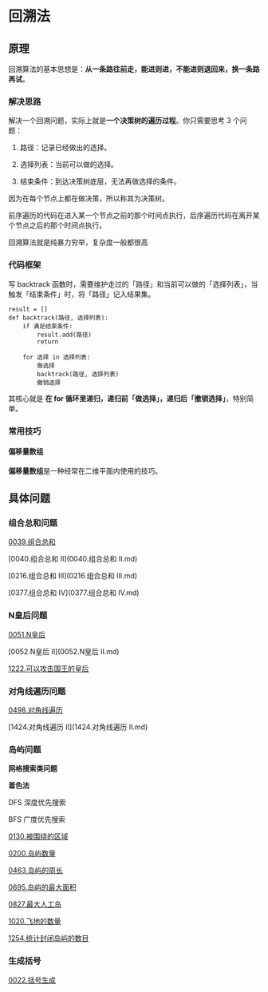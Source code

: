 # 回溯法


## 原理

回溯算法的基本思想是：**从一条路往前走，能进则进，不能进则退回来，换一条路再试**。

### 解决思路

解决一个回溯问题，实际上就是**一个决策树的遍历过程**。你只需要思考 3 个问题：

1. 路径：记录已经做出的选择。

2. 选择列表：当前可以做的选择。

3. 结束条件：到达决策树底层，无法再做选择的条件。


因为在每个节点上都在做决策，所以称其为决策树。

前序遍历的代码在进入某一个节点之前的那个时间点执行，后序遍历代码在离开某个节点之后的那个时间点执行。

回溯算法就是纯暴力穷举，复杂度一般都很高

### 代码框架

写 backtrack 函数时，需要维护走过的「路径」和当前可以做的「选择列表」，当触发「结束条件」时，将「路径」记入结果集。

```
result = []
def backtrack(路径, 选择列表):
    if 满足结束条件:
        result.add(路径)
        return

    for 选择 in 选择列表:
        做选择
        backtrack(路径, 选择列表)
        撤销选择
```

其核心就是 **在 for 循环里递归，递归前「做选择」，递归后「撤销选择」**，特别简单。

### 常用技巧

#### 偏移量数组

**偏移量数组**是一种经常在二维平面内使用的技巧。


## 具体问题

### 组合总和问题

[0039.组合总和](0039.组合总和.md)

[0040.组合总和 II](0040.组合总和 II.md)

[0216.组合总和 III](0216.组合总和 III.md)

[0377.组合总和 Ⅳ](0377.组合总和 Ⅳ.md)


### N皇后问题

[0051.N皇后](0051.N皇后.md)

[0052.N皇后 II](0052.N皇后 II.md)

[1222.可以攻击国王的皇后](1222.可以攻击国王的皇后.md)


### 对角线遍历问题

[0498.对角线遍历](0498.对角线遍历.md)

[1424.对角线遍历 II](1424.对角线遍历 II.md)


### 岛屿问题

**网格搜索类问题**

**着色法**

DFS 深度优先搜索 

BFS 广度优先搜索

[0130.被围绕的区域](0130.被围绕的区域.md)

[0200.岛屿数量](0200.岛屿数量.md)

[0463.岛屿的周长](0463.岛屿的周长.md)

[0695.岛屿的最大面积](0695.岛屿的最大面积.md)

[0827.最大人工岛](0827.最大人工岛.md)

[1020.飞地的数量](1020.飞地的数量.md)

[1254.统计封闭岛屿的数目](1254.统计封闭岛屿的数目.md)


### 生成括号

[0022.括号生成](0022.括号生成.md)